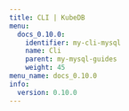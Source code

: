 ```yaml
---
title: CLI | KubeDB
menu:
  docs_0.10.0:
    identifier: my-cli-mysql
    name: Cli
    parent: my-mysql-guides
    weight: 45
menu_name: docs_0.10.0
info:
  version: 0.10.0
---
```


